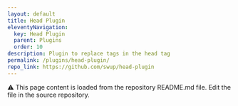 ```yaml
---
layout: default
title: Head Plugin
eleventyNavigation:
  key: Head Plugin
  parent: Plugins
  order: 10
description: Plugin to replace tags in the head tag
permalink: /plugins/head-plugin/
repo_link: https://github.com/swup/head-plugin
---
```


⚠️ This page content is loaded from the repository README.md file. Edit the file in the source repository.
